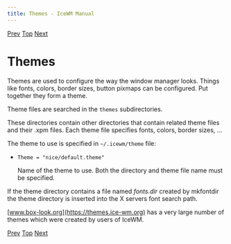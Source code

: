 ```yaml
---
title: Themes - IceWM Manual
---
```


[Prev](icewm-16.html) [Top](icewm-toc.html) [Next](icewm-18.html)

Themes
======

Themes are used to configure the way the window manager looks. Things like fonts, colors, border sizes, button pixmaps can be configured. Put together they form a theme.

Theme files are searched in the `themes` subdirectories.

These directories contain other directories that contain related theme files and their .xpm files. Each theme file specifies fonts, colors, border sizes, ...

The theme to use is specified in `~/.icewm/theme` file:

- `Theme = "nice/default.theme"`

  Name of the theme to use. Both the directory and theme file name must be specified.

If the theme directory contains a file named *fonts.dir* created by mkfontdir the theme directory is inserted into the X servers font search path.

[www.box-look.org](https://themes.ice-wm.org) has a very large number of themes which were created by users of IceWM.

[Prev](icewm-16.html) [Top](icewm-toc.html) [Next](icewm-18.html)
